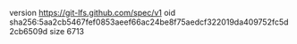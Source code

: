 version https://git-lfs.github.com/spec/v1
oid sha256:5aa2cb5467fef0853aeef66ac24be8f75aedcf322019da409752fc5d2cb6509d
size 6713

